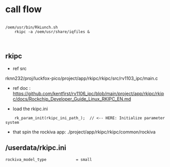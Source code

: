 # call flow

```

/oem/usr/bin/RkLunch.sh
    rkipc -a /oem/usr/share/iqfiles &



```




## rkipc

* ref src

rknn232/proj/luckfox-pico/project/app/rkipc/rkipc/src/rv1103_ipc/main.c 

* ref doc : https://github.com/kentfirst/rv1106_ipc/blob/main/project/app/rkipc/rkipc/docs/Rockchip_Developer_Guide_Linux_RKIPC_EN.md


* load the rkipc.ini
```
    rk_param_init(rkipc_ini_path_);  // <-- HERE: Initialize parameter system
```

* that spin the rockiva app:
    ./project/app/rkipc/rkipc/common/rockiva


## /userdata/rkipc.ini

```
rockiva_model_type             = small
```
